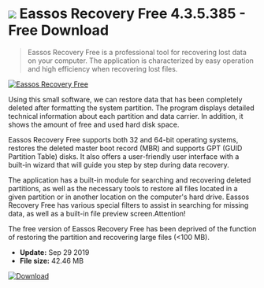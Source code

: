 # ![](https://cdn.softexe.net/static/icon/7/eassos-recovery-free-8816.png) Eassos Recovery Free 4.3.5.385 - Free Download

> Eassos Recovery Free is a professional tool for recovering lost data on your computer. The application is characterized by easy operation and high efficiency when recovering lost files.

[![Eassos Recovery Free](https://gallery.dpcdn.pl/imgc/Tools/8812/g_-_420x350_1.5_-_x20120525173341_00.jpg)](https://softexe.net/win/disks-files/data-recovery/eassos-recovery-free:hhpf.html)

Using this small software, we can restore data that has been completely deleted after formatting the system partition. The program displays detailed technical information about each partition and data carrier. In addition, it shows the amount of free and used hard disk space.
 
 Eassos Recovery Free supports both 32 and 64-bit operating systems, restores the deleted master boot record (MBR) and supports GPT (GUID Partition Table) disks. It also offers a user-friendly user interface with a built-in wizard that will guide you step by step during data recovery.
 
 The application has a built-in module for searching and recovering deleted partitions, as well as the necessary tools to restore all files located in a given partition or in another location on the computer's hard drive. Eassos Recovery Free has various special filters to assist in searching for missing data, as well as a built-in file preview screen.Attention!
 
 
 The free version of Eassos Recovery Free has been deprived of the function of restoring the partition and recovering large files (&lt;100 MB).


- **Update:** Sep 29 2019
- **File size:** 42.46 MB

[![Download](https://cdn.softexe.net/static/img/download.png)](https://softexe.net/win/disks-files/data-recovery/eassos-recovery-free:hhpf.html)

